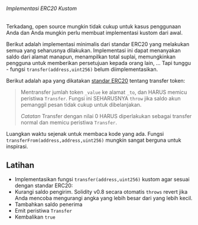 ###### Implementasi ERC20 Kustom

Terkadang, open source mungkin tidak cukup untuk kasus penggunaan Anda dan Anda mungkin perlu membuat implementasi kustom dari awal.

Berikut adalah implementasi minimalis dari standar ERC20 yang melakukan semua yang seharusnya dilakukan. Implementasi ini dapat menanyakan saldo dari alamat manapun, menampilkan total suplai, memungkinkan pengguna untuk memberikan persetujuan kepada orang lain, ... Tapi tunggu - fungsi `transfer(address,uint256)` belum diimplementasikan.

Berikut adalah apa yang dikatakan [standar ERC20](https://eips.ethereum.org/EIPS/eip-20) tentang transfer token:

> Mentransfer jumlah token `_value` ke alamat `_to`, dan HARUS memicu peristiwa `Transfer`. Fungsi ini SEHARUSNYA `throw` jika saldo akun pemanggil pesan tidak cukup untuk dibelanjakan.
> 
> _Catatan_ Transfer dengan nilai 0 HARUS diperlakukan sebagai transfer normal dan memicu peristiwa `Transfer`.

Luangkan waktu sejenak untuk membaca kode yang ada. Fungsi `transferFrom(address,address,uint256)` mungkin sangat berguna untuk inspirasi.

## Latihan

- Implementasikan fungsi `transfer(address,uint256)` kustom agar sesuai dengan standar ERC20:
- Kurangi saldo pengirim. Solidity v0.8 secara otomatis `throws` revert jika Anda mencoba mengurangi angka yang lebih besar dari yang lebih kecil.
- Tambahkan saldo penerima
- Emit peristiwa `Transfer`
- Kembalikan `true`
